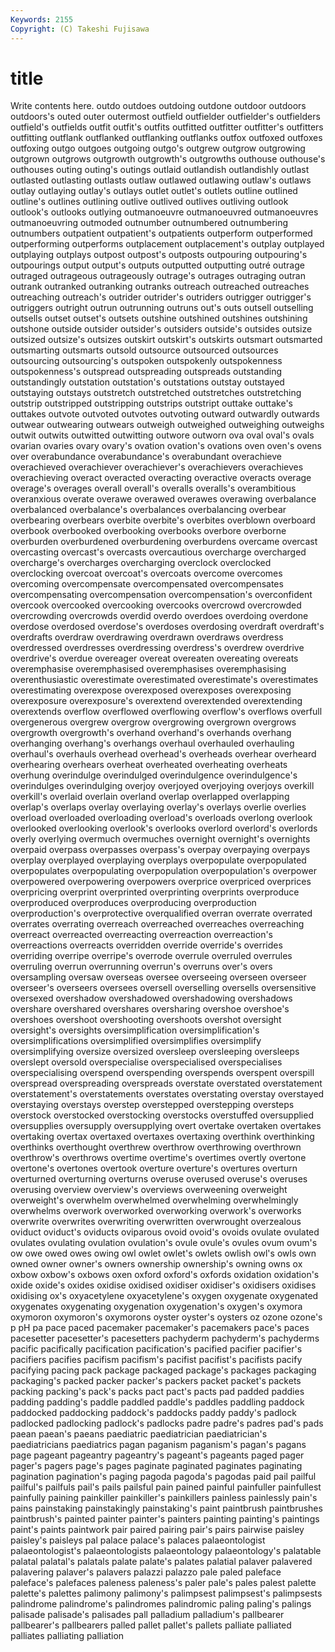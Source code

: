```yaml
---
Keywords: 2155 
Copyright: (C) Takeshi Fujisawa
---
```


# title

Write contents here.
 outdo outdoes
outdoing outdone outdoor outdoors outdoors's outed outer outermost outfield outfielder
outfielder's outfielders outfield's outfields outfit outfit's outfits outfitted outfitter outfitter's
outfitters outfitting outflank outflanked outflanking outflanks outfox outfoxed outfoxes outfoxing
outgo outgoes outgoing outgo's outgrew outgrow outgrowing outgrown outgrows outgrowth
outgrowth's outgrowths outhouse outhouse's outhouses outing outing's outings outlaid outlandish
outlandishly outlast outlasted outlasting outlasts outlaw outlawed outlawing outlaw's outlaws
outlay outlaying outlay's outlays outlet outlet's outlets outline outlined outline's
outlines outlining outlive outlived outlives outliving outlook outlook's outlooks outlying
outmanoeuvre outmanoeuvred outmanoeuvres outmanoeuvring outmoded outnumber outnumbered outnumbering outnumbers outpatient
outpatient's outpatients outperform outperformed outperforming outperforms outplacement outplacement's outplay outplayed
outplaying outplays outpost outpost's outposts outpouring outpouring's outpourings output output's
outputs outputted outputting outré outrage outraged outrageous outrageously outrage's outrages
outraging outran outrank outranked outranking outranks outreach outreached outreaches outreaching
outreach's outrider outrider's outriders outrigger outrigger's outriggers outright outrun outrunning
outruns out's outs outsell outselling outsells outset outset's outsets outshine
outshined outshines outshining outshone outside outsider outsider's outsiders outside's outsides
outsize outsized outsize's outsizes outskirt outskirt's outskirts outsmart outsmarted outsmarting
outsmarts outsold outsource outsourced outsources outsourcing outsourcing's outspoken outspokenly outspokenness
outspokenness's outspread outspreading outspreads outstanding outstandingly outstation outstation's outstations outstay
outstayed outstaying outstays outstretch outstretched outstretches outstretching outstrip outstripped outstripping
outstrips outstript outtake outtake's outtakes outvote outvoted outvotes outvoting outward
outwardly outwards outwear outwearing outwears outweigh outweighed outweighing outweighs outwit
outwits outwitted outwitting outwore outworn ova oval oval's ovals ovarian
ovaries ovary ovary's ovation ovation's ovations oven oven's ovens over
overabundance overabundance's overabundant overachieve overachieved overachiever overachiever's overachievers overachieves overachieving
overact overacted overacting overactive overacts overage overage's overages overall overall's
overalls overalls's overambitious overanxious overate overawe overawed overawes overawing overbalance
overbalanced overbalance's overbalances overbalancing overbear overbearing overbears overbite overbite's overbites
overblown overboard overbook overbooked overbooking overbooks overbore overborne overburden overburdened
overburdening overburdens overcame overcast overcasting overcast's overcasts overcautious overcharge overcharged
overcharge's overcharges overcharging overclock overclocked overclocking overcoat overcoat's overcoats overcome
overcomes overcoming overcompensate overcompensated overcompensates overcompensating overcompensation overcompensation's overconfident overcook
overcooked overcooking overcooks overcrowd overcrowded overcrowding overcrowds overdid overdo overdoes
overdoing overdone overdose overdosed overdose's overdoses overdosing overdraft overdraft's overdrafts
overdraw overdrawing overdrawn overdraws overdress overdressed overdresses overdressing overdress's overdrew
overdrive overdrive's overdue overeager overeat overeaten overeating overeats overemphasise overemphasised
overemphasises overemphasising overenthusiastic overestimate overestimated overestimate's overestimates overestimating overexpose overexposed
overexposes overexposing overexposure overexposure's overextend overextended overextending overextends overflow overflowed
overflowing overflow's overflows overfull overgenerous overgrew overgrow overgrowing overgrown overgrows
overgrowth overgrowth's overhand overhand's overhands overhang overhanging overhang's overhangs overhaul
overhauled overhauling overhaul's overhauls overhead overhead's overheads overhear overheard overhearing
overhears overheat overheated overheating overheats overhung overindulge overindulged overindulgence overindulgence's
overindulges overindulging overjoy overjoyed overjoying overjoys overkill overkill's overlaid overlain
overland overlap overlapped overlapping overlap's overlaps overlay overlaying overlay's overlays
overlie overlies overload overloaded overloading overload's overloads overlong overlook overlooked
overlooking overlook's overlooks overlord overlord's overlords overly overlying overmuch overmuches
overnight overnight's overnights overpaid overpass overpasses overpass's overpay overpaying overpays
overplay overplayed overplaying overplays overpopulate overpopulated overpopulates overpopulating overpopulation overpopulation's
overpower overpowered overpowering overpowers overprice overpriced overprices overpricing overprint overprinted
overprinting overprints overproduce overproduced overproduces overproducing overproduction overproduction's overprotective overqualified
overran overrate overrated overrates overrating overreach overreached overreaches overreaching overreact
overreacted overreacting overreaction overreaction's overreactions overreacts overridden override override's overrides
overriding overripe overripe's overrode overrule overruled overrules overruling overrun overrunning
overrun's overruns over's overs oversampling oversaw overseas oversee overseeing overseen
overseer overseer's overseers oversees oversell overselling oversells oversensitive oversexed overshadow
overshadowed overshadowing overshadows overshare overshared overshares oversharing overshoe overshoe's overshoes
overshoot overshooting overshoots overshot oversight oversight's oversights oversimplification oversimplification's oversimplifications
oversimplified oversimplifies oversimplify oversimplifying oversize oversized oversleep oversleeping oversleeps overslept
oversold overspecialise overspecialised overspecialises overspecialising overspend overspending overspends overspent overspill
overspread overspreading overspreads overstate overstated overstatement overstatement's overstatements overstates overstating
overstay overstayed overstaying overstays overstep overstepped overstepping oversteps overstock overstocked
overstocking overstocks overstuffed oversupplied oversupplies oversupply oversupplying overt overtake overtaken
overtakes overtaking overtax overtaxed overtaxes overtaxing overthink overthinking overthinks overthought
overthrew overthrow overthrowing overthrown overthrow's overthrows overtime overtime's overtimes overtly
overtone overtone's overtones overtook overture overture's overtures overturn overturned overturning
overturns overuse overused overuse's overuses overusing overview overview's overviews overweening
overweight overweight's overwhelm overwhelmed overwhelming overwhelmingly overwhelms overwork overworked overworking
overwork's overworks overwrite overwrites overwriting overwritten overwrought overzealous oviduct oviduct's
oviducts oviparous ovoid ovoid's ovoids ovulate ovulated ovulates ovulating ovulation
ovulation's ovule ovule's ovules ovum ovum's ow owe owed owes
owing owl owlet owlet's owlets owlish owl's owls own owned
owner owner's owners ownership ownership's owning owns ox oxbow oxbow's
oxbows oxen oxford oxford's oxfords oxidation oxidation's oxide oxide's oxides
oxidise oxidised oxidiser oxidiser's oxidisers oxidises oxidising ox's oxyacetylene oxyacetylene's
oxygen oxygenate oxygenated oxygenates oxygenating oxygenation oxygenation's oxygen's oxymora oxymoron
oxymoron's oxymorons oyster oyster's oysters oz ozone ozone's p pH
pa pace paced pacemaker pacemaker's pacemakers pace's paces pacesetter pacesetter's
pacesetters pachyderm pachyderm's pachyderms pacific pacifically pacification pacification's pacified pacifier
pacifier's pacifiers pacifies pacifism pacifism's pacifist pacifist's pacifists pacify pacifying
pacing pack package packaged package's packages packaging packaging's packed packer
packer's packers packet packet's packets packing packing's pack's packs pact
pact's pacts pad padded paddies padding padding's paddle paddled paddle's
paddles paddling paddock paddocked paddocking paddock's paddocks paddy paddy's padlock
padlocked padlocking padlock's padlocks padre padre's padres pad's pads paean
paean's paeans paediatric paediatrician paediatrician's paediatricians paediatrics pagan paganism paganism's
pagan's pagans page pageant pageantry pageantry's pageant's pageants paged pager
pager's pagers page's pages paginate paginated paginates paginating pagination pagination's
paging pagoda pagoda's pagodas paid pail pailful pailful's pailfuls pail's
pails pailsful pain pained painful painfuller painfullest painfully paining painkiller
painkiller's painkillers painless painlessly pain's pains painstaking painstakingly painstaking's paint
paintbrush paintbrushes paintbrush's painted painter painter's painters painting painting's paintings
paint's paints paintwork pair paired pairing pair's pairs pairwise paisley
paisley's paisleys pal palace palace's palaces palaeontologist palaeontologist's palaeontologists palaeontology
palaeontology's palatable palatal palatal's palatals palate palate's palates palatial palaver
palavered palavering palaver's palavers palazzi palazzo pale paled paleface paleface's
palefaces paleness paleness's paler pale's pales palest palette palette's palettes
palimony palimony's palimpsest palimpsest's palimpsests palindrome palindrome's palindromes palindromic paling
paling's palings palisade palisade's palisades pall palladium palladium's pallbearer pallbearer's
pallbearers palled pallet pallet's pallets palliate palliated palliates palliating palliation
